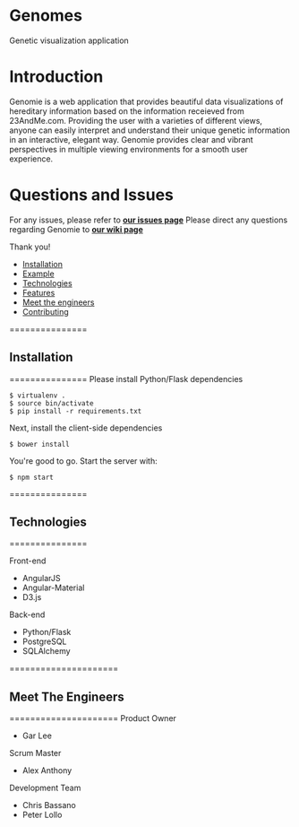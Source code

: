 # Genomes
Genetic visualization application

# Introduction 

Genomie is a web application that provides beautiful data visualizations of hereditary information based on the information receieved from 23AndMe.com. Providing the user with a varieties of different views, anyone can easily interpret and understand their unique genetic information in an interactive, elegant way. Genomie provides clear and vibrant perspectives in multiple viewing environments for a smooth user experience. 

# Questions and Issues
For any issues, please refer to [**our issues page**](https://github.com/ThunderousFigs/Genomes/issues)
Please direct any questions regarding Genomie to [**our wiki page**](https://github.com/ThunderousFigs/Genomes/wiki)

Thank you!

  - [Installation](#installation)
  - [Example](#example)
  - [Technologies](#technologies)
  - [Features](#features)
  - [Meet the engineers](#meet-the-engineers)
  - [Contributing](#contributing)

===============
## Installation
===============
Please install Python/Flask dependencies
```
$ virtualenv .
$ source bin/activate
$ pip install -r requirements.txt
```

Next, install the client-side dependencies
```
$ bower install
```

You're good to go. Start the server with:
```
$ npm start
```

===============
## Technologies
===============

Front-end
- AngularJS 
- Angular-Material
- D3.js

Back-end
- Python/Flask
- PostgreSQL
- SQLAlchemy


=====================
## Meet The Engineers
=====================
Product Owner 
- Gar Lee

Scrum Master 
- Alex Anthony

Development Team 
- Chris Bassano
- Peter Lollo


